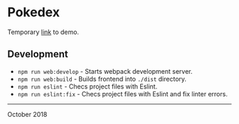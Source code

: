 # Pokedex

Temporary [link](https://s3.amazonaws.com/mypokedex/index.html) to demo.

## Development
 - `npm run web:develop` - Starts webpack development server.
 - `npm run web:build` - Builds frontend into `./dist` directory.
 - `npm run eslint` - Checs project files with Eslint.
 - `npm run eslint:fix` - Checs project files with Eslint and fix linter errors.

---
 October 2018
